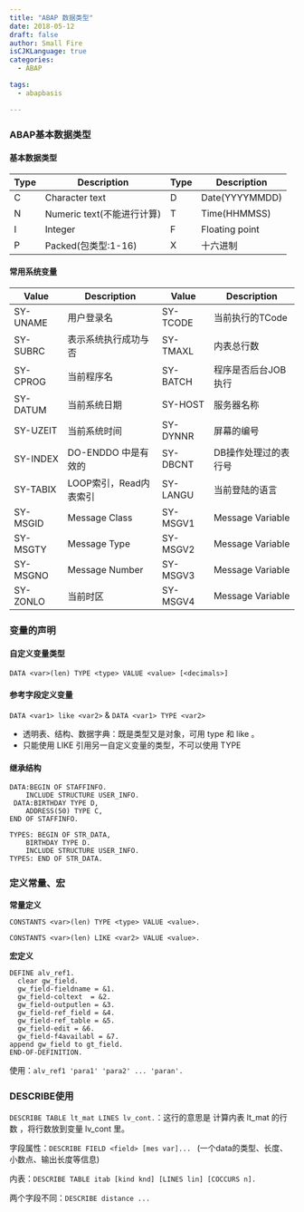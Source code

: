 ```yaml
---
title: "ABAP 数据类型"
date: 2018-05-12
draft: false
author: Small Fire
isCJKLanguage: true
categories: 
  - ABAP

tags: 
  - abapbasis

---
```


### ABAP基本数据类型

#### 基本数据类型

| Type | Description                | Type | Description    |
| ---- | -------------------------- | ---- | -------------- |
| C    | Character text             | D    | Date(YYYYMMDD) |
| N    | Numeric text(不能进行计算) | T    | Time(HHMMSS)   |
| I    | Integer                    | F    | Floating point |
| P    | Packed(包类型:1-16)        | X    | 十六进制       |

#### 常用系统变量

| Value    | Description            | Value    | Description          |
| -------- | ---------------------- | -------- | -------------------- |
| SY-UNAME | 用户登录名             | SY-TCODE | 当前执行的TCode      |
| SY-SUBRC | 表示系统执行成功与否   | SY-TMAXL | 内表总行数           |
| SY-CPROG | 当前程序名             | SY-BATCH | 程序是否后台JOB执行  |
| SY-DATUM | 当前系统日期           | SY-HOST  | 服务器名称           |
| SY-UZEIT | 当前系统时间           | SY-DYNNR | 屏幕的编号           |
| SY-INDEX | DO-ENDDO 中是有效的    | SY-DBCNT | DB操作处理过的表行号 |
| SY-TABIX | LOOP索引，Read内表索引 | SY-LANGU | 当前登陆的语言       |
| SY-MSGID | Message Class          | SY-MSGV1 | Message Variable     |
| SY-MSGTY | Message Type           | SY-MSGV2 | Message Variable     |
| SY-MSGNO | Message Number         | SY-MSGV3 | Message Variable     |
| SY-ZONLO | 当前时区               | SY-MSGV4 | Message Variable     |

### 变量的声明

#### 自定义变量类型

`DATA <var>(len) TYPE <type> VALUE <value> [<decimals>]`

#### 参考字段定义变量

`DATA <var1> like <var2>`  & `DATA <var1> TYPE <var2>`

- 透明表、结构、数据字典：既是类型又是对象，可用 type 和 like 。
- 只能使用 LIKE 引用另一自定义变量的类型，不可以使用 TYPE

#### 继承结构

```JS
DATA:BEGIN OF STAFFINFO.
    INCLUDE STRUCTURE USER_INFO.
 DATA:BIRTHDAY TYPE D,
    ADDRESS(50) TYPE C,
END OF STAFFINFO.

TYPES: BEGIN OF STR_DATA,
    BIRTHDAY TYPE D.
    INCLUDE STRUCTURE USER_INFO.
TYPES: END OF STR_DATA.
```

### 定义常量、宏

**常量定义**

 `CONSTANTS <var>(len) TYPE <type> VALUE <value>.`

`CONSTANTS <var>(len) LIKE <var2> VALUE <value>.`

**宏定义** 

```ABAP
DEFINE alv_ref1.
  clear gw_field.
  gw_field-fieldname = &1.
  gw_field-coltext  = &2.
  gw_field-outputlen = &3.
  gw_field-ref_field = &4.
  gw_field-ref_table = &5.
  gw_field-edit = &6.
  gw_field-f4availabl = &7.
append gw_field to gt_field.
END-OF-DEFINITION.
```
使用：`alv_ref1 'para1' 'para2' ... 'paran'.`

###  DESCRIBE使用

`DESCRIBE TABLE lt_mat LINES lv_cont.`：这行的意思是 计算内表 lt_mat 的行数 ，将行数放到变量 lv_cont 里。

字段属性：`DESCRIBE FIELD <field> [mes var]...
 `     (一个data的类型、长度、小数点、输出长度等信息)

内表：`DESCRIBE TABLE itab [kind knd] [LINES lin] [COCCURS n].`

两个字段不同：`DESCRIBE distance ...`







